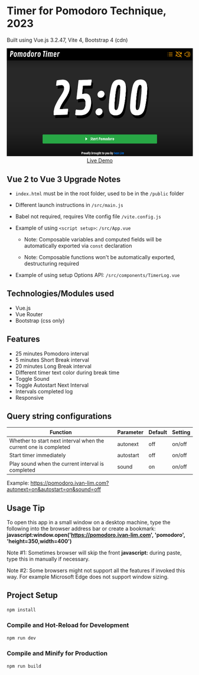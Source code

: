 # Timer for Pomodoro Technique, 2023

Built using Vue.js 3.2.47, Vite 4, Bootstrap 4 (cdn)

<p align="center">
  <a href="https://pomodoro.ivan-lim.com" target="_blank">
    <img src="https://raw.githubusercontent.com/ijklim/pomodoro-2023/main/public/screenshot-990.webp" width="990px">
    <br>
    Live Demo
  </a>
</p>

## Vue 2 to Vue 3 Upgrade Notes

* `index.html` must be in the root folder, used to be in the `/public` folder

* Different launch instructions in `/src/main.js`

* Babel not required, requires Vite config file `/vite.config.js`

* Example of using `<script setup>`: `/src/App.vue`

  * Note: Composable variables and computed fields will be automatically exported via `const` declaration

  * Note: Composable functions won't be automatically exported, destructuring required

* Example of using setup Options API: `/src/components/TimerLog.vue`

## Technologies/Modules used

* Vue.js
* Vue Router
* Bootstrap (css only)

## Features

* 25 minutes Pomodoro interval
* 5 minutes Short Break interval
* 20 minutes Long Break interval
* Different timer text color during break time
* Toggle Sound
* Toggle Autostart Next Interval
* Intervals completed log
* Responsive

## Query string configurations

Function | Parameter | Default | Setting
-------- | --------- | ------- | -------
Whether to start next interval when the current one is completed | autonext | off | on/off
Start timer immediately | autostart | off | on/off
Play sound when the current interval is completed | sound | on | on/off

Example: https://pomodoro.ivan-lim.com?autonext=on&autostart=on&sound=off


## Usage Tip

To open this app in a small window on a desktop machine, type the following into the browser address bar or create a bookmark:
**javascript:window.open('https://pomodoro.ivan-lim.com', 'pomodoro', 'height=350,width=400')**

Note #1: Sometimes browser will skip the front **javascript:** during paste, type this in manually if necessary.

Note #2: Some browsers might not support all the features if invoked this way. For example Microsoft Edge does not support window sizing.

## Project Setup

```sh
npm install
```

### Compile and Hot-Reload for Development

```sh
npm run dev
```

### Compile and Minify for Production

```sh
npm run build
```